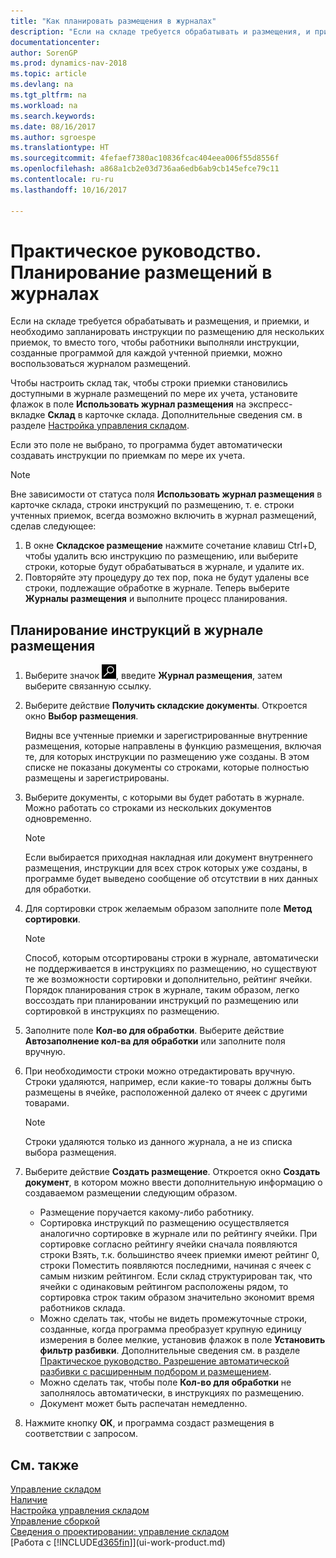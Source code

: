 ```yaml
---
title: "Как планировать размещения в журналах"
description: "Если на складе требуется обрабатывать и размещения, и приемки, и необходимо запланировать инструкции по размещению для нескольких приемок, то вместо того, чтобы работники выполняли инструкции, созданные программой для каждой учтенной приемки, можно воспользоваться журналом размещений."
documentationcenter: 
author: SorenGP
ms.prod: dynamics-nav-2018
ms.topic: article
ms.devlang: na
ms.tgt_pltfrm: na
ms.workload: na
ms.search.keywords: 
ms.date: 08/16/2017
ms.author: sgroespe
ms.translationtype: HT
ms.sourcegitcommit: 4fefaef7380ac10836fcac404eea006f55d8556f
ms.openlocfilehash: a868a1cb2e03d736aa6edb6ab9cb145efce79c11
ms.contentlocale: ru-ru
ms.lasthandoff: 10/16/2017

---
```

# <a name="how-to-plan-put-aways-in-worksheets"></a>Практическое руководство. Планирование размещений в журналах
Если на складе требуется обрабатывать и размещения, и приемки, и необходимо запланировать инструкции по размещению для нескольких приемок, то вместо того, чтобы работники выполняли инструкции, созданные программой для каждой учтенной приемки, можно воспользоваться журналом размещений.  

Чтобы настроить склад так, чтобы строки приемки становились доступными в журнале размещений по мере их учета, установите флажок в поле **Использовать журнал размещения** на экспресс-вкладке **Склад** в карточке склада. Дополнительные сведения см. в разделе [Настройка управления складом](warehouse-setup-warehouse.md).  

Если это поле не выбрано, то программа будет автоматически создавать инструкции по приемкам по мере их учета.  

> [!NOTE]  
>  Вне зависимости от статуса поля **Использовать журнал размещения** в карточке склада, строки инструкций по размещению, т. е. строки учтенных приемок, всегда возможно включить в журнал размещений, сделав следующее:  
>   
>  1.  В окне **Складское размещение** нажмите сочетание клавиш Ctrl+D, чтобы удалить всю инструкцию по размещению, или выберите строки, которые будут обрабатываться в журнале, и удалите их.  
> 2.  Повторяйте эту процедуру до тех пор, пока не будут удалены все строки, подлежащие обработке в журнале. Теперь выберите **Журналы размещения** и выполните процесс планирования.  

## <a name="to-plan-instructions-in-the-put-away-worksheet"></a>Планирование инструкций в журнале размещения  
1.  Выберите значок ![Поиск страницы или отчета](media/ui-search/search_small.png "Значок поиска страницы или отчета"), введите **Журнал размещения**, затем выберите связанную ссылку.  
2.  Выберите действие **Получить складские документы**. Откроется окно **Выбор размещения**.  

    Видны все учтенные приемки и зарегистрированные внутренние размещения, которые направлены в функцию размещения, включая те, для которых инструкции по размещению уже созданы. В этом списке не показаны документы со строками, которые полностью размещены и зарегистрированы.  

3. Выберите документы, с которыми вы будет работать в журнале. Можно работать со строками из нескольких документов одновременно.  

    > [!NOTE]  
    >  Если выбирается приходная накладная или документ внутреннего размещения, инструкции для всех строк которых уже созданы, в программе будет выведено сообщение об отсутствии в них данных для обработки.  

4. Для сортировки строк желаемым образом заполните поле **Метод сортировки**.  

    > [!NOTE]  
    >  Способ, которым отсортированы строки в журнале, автоматически не поддерживается в инструкциях по размещению, но существуют те же возможности сортировки и дополнительно, рейтинг ячейки. Порядок планирования строк в журнале, таким образом, легко воссоздать при планировании инструкций по размещению или сортировкой в инструкциях по размещению.  

5.  Заполните поле **Кол-во для обработки**. Выберите действие **Автозаполнение кол-ва для обработки** или заполните поля вручную.  
6.  При необходимости строки можно отредактировать вручную. Строки удаляются, например, если какие-то товары должны быть размещены в ячейке, расположенной далеко от ячеек с другими товарами.  

    > [!NOTE]  
    >  Строки удаляются только из данного журнала, а не из списка выбора размещения.  

7.  Выберите действие **Создать размещение**. Откроется окно **Создать документ**, в котором можно ввести дополнительную информацию о создаваемом размещении следующим образом.  

    -   Размещение поручается какому-либо работнику.  
    -   Сортировка инструкций по размещению осуществляется аналогично сортировке в журнале или по рейтингу ячейки. При сортировке согласно рейтингу ячейки сначала появляются строки Взять, т.к. большинство ячеек приемки имеют рейтинг 0, строки Поместить появляются последними, начиная с ячеек с самым низким рейтингом. Если склад структурирован так, что ячейки с одинаковым рейтингом расположены рядом, то сортировка строк таким образом значительно экономит время работников склада.  
    -   Можно сделать так, чтобы не видеть промежуточные строки, созданные, когда программа преобразует крупную единицу измерения в более мелкие, установив флажок в поле **Установить фильтр разбивки**. Дополнительные сведения см. в разделе [Практическое руководство. Разрешение автоматической разбивки с расширенным подбором и размещением](warehouse-enable-automatic-breaking-bulk-with-directed-put-away-and-pick.md).  
    -   Можно сделать так, чтобы поле **Кол-во для обработки** не заполнялось автоматически, в инструкциях по размещению.  
    -   Документ может быть распечатан немедленно.  

8.  Нажмите кнопку **ОК**, и программа создаст размещения в соответствии с запросом.  

## <a name="see-also"></a>См. также  
[Управление складом](warehouse-manage-warehouse.md)  
[Наличие](inventory-manage-inventory.md)  
[Настройка управления складом](warehouse-setup-warehouse.md)     
[Управление сборкой](assembly-assemble-items.md)    
[Сведения о проектировании: управление складом](design-details-warehouse-management.md)  
[Работа с [!INCLUDE[d365fin](includes/d365fin_md.md)]](ui-work-product.md)

